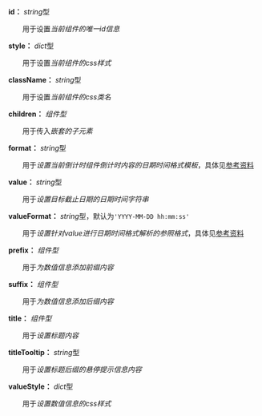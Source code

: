 **id：** *string*型

　　用于设置*当前组件的唯一id信息*

**style：** *dict*型

　　用于设置*当前组件的css样式*

**className：** *string*型

　　用于设置*当前组件的css类名*

**children：** *组件型*

　　用于传入*嵌套的子元素*

**format：** *string*型

　　用于*设置当前倒计时组件倒计时内容的日期时间格式模板*，具体见[参考资料](https://momentjscom.readthedocs.io/en/latest/moment/04-displaying/01-format/)

**value：** *string*型

　　用于*设置目标截止日期的日期时间字符串*

**valueFormat：** *string*型，默认为`'YYYY-MM-DD hh:mm:ss'`

　　用于*设置针对value进行日期时间格式解析的参照格式*，具体见[参考资料](https://momentjscom.readthedocs.io/en/latest/moment/04-displaying/01-format/)

**prefix：** *组件型*

　　用于*为数值信息添加前缀内容*

**suffix：** *组件型*

　　用于*为数值信息添加后缀内容*

**title：** *组件型*

　　用于*设置标题内容*

**titleTooltip：** *string*型

　　用于*设置标题后缀的悬停提示信息内容*

**valueStyle：** *dict*型

　　用于*设置数值信息的css样式*